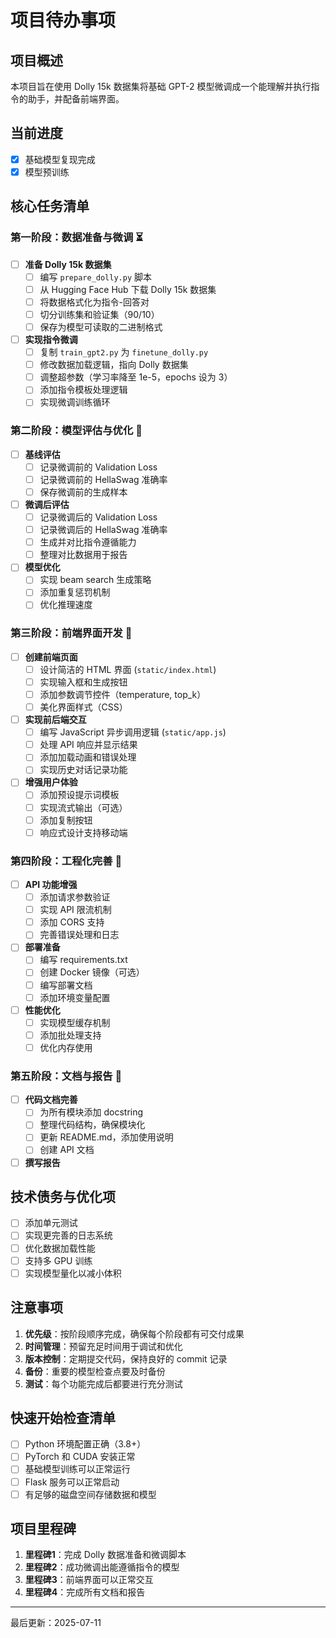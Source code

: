 # 项目待办事项

## 项目概述
本项目旨在使用 Dolly 15k 数据集将基础 GPT-2 模型微调成一个能理解并执行指令的助手，并配备前端界面。

## 当前进度
- [x] 基础模型复现完成
- [x] 模型预训练

## 核心任务清单

### 第一阶段：数据准备与微调 ⏳
- [ ] **准备 Dolly 15k 数据集**
  - [ ] 编写 `prepare_dolly.py` 脚本
  - [ ] 从 Hugging Face Hub 下载 Dolly 15k 数据集
  - [ ] 将数据格式化为指令-回答对
  - [ ] 切分训练集和验证集（90/10）
  - [ ] 保存为模型可读取的二进制格式
- [ ] **实现指令微调**
  - [ ] 复制 `train_gpt2.py` 为 `finetune_dolly.py`
  - [ ] 修改数据加载逻辑，指向 Dolly 数据集
  - [ ] 调整超参数（学习率降至 1e-5，epochs 设为 3）
  - [ ] 添加指令模板处理逻辑
  - [ ] 实现微调训练循环

### 第二阶段：模型评估与优化 🔄
- [ ] **基线评估**
  - [ ] 记录微调前的 Validation Loss
  - [ ] 记录微调前的 HellaSwag 准确率
  - [ ] 保存微调前的生成样本
- [ ] **微调后评估**
  - [ ] 记录微调后的 Validation Loss
  - [ ] 记录微调后的 HellaSwag 准确率
  - [ ] 生成并对比指令遵循能力
  - [ ] 整理对比数据用于报告
- [ ] **模型优化**
  - [ ] 实现 beam search 生成策略
  - [ ] 添加重复惩罚机制
  - [ ] 优化推理速度

### 第三阶段：前端界面开发 🎨
- [ ] **创建前端页面**
  - [ ] 设计简洁的 HTML 界面 (`static/index.html`)
  - [ ] 实现输入框和生成按钮
  - [ ] 添加参数调节控件（temperature, top_k）
  - [ ] 美化界面样式（CSS）
- [ ] **实现前后端交互**
  - [ ] 编写 JavaScript 异步调用逻辑 (`static/app.js`)
  - [ ] 处理 API 响应并显示结果
  - [ ] 添加加载动画和错误处理
  - [ ] 实现历史对话记录功能
- [ ] **增强用户体验**
  - [ ] 添加预设提示词模板
  - [ ] 实现流式输出（可选）
  - [ ] 添加复制按钮
  - [ ] 响应式设计支持移动端

### 第四阶段：工程化完善 🔧
- [ ] **API 功能增强**
  - [ ] 添加请求参数验证
  - [ ] 实现 API 限流机制
  - [ ] 添加 CORS 支持
  - [ ] 完善错误处理和日志
- [ ] **部署准备**
  - [ ] 编写 requirements.txt
  - [ ] 创建 Docker 镜像（可选）
  - [ ] 编写部署文档
  - [ ] 添加环境变量配置
- [ ] **性能优化**
  - [ ] 实现模型缓存机制
  - [ ] 添加批处理支持
  - [ ] 优化内存使用

### 第五阶段：文档与报告 📝
- [ ] **代码文档完善**
  - [ ] 为所有模块添加 docstring
  - [ ] 整理代码结构，确保模块化
  - [ ] 更新 README.md，添加使用说明
  - [ ] 创建 API 文档
- [ ] **撰写报告**

## 技术债务与优化项
- [ ] 添加单元测试
- [ ] 实现更完善的日志系统
- [ ] 优化数据加载性能
- [ ] 支持多 GPU 训练
- [ ] 实现模型量化以减小体积

## 注意事项
1. **优先级**：按阶段顺序完成，确保每个阶段都有可交付成果
2. **时间管理**：预留充足时间用于调试和优化
3. **版本控制**：定期提交代码，保持良好的 commit 记录
4. **备份**：重要的模型检查点要及时备份
5. **测试**：每个功能完成后都要进行充分测试

## 快速开始检查清单
- [ ] Python 环境配置正确（3.8+）
- [ ] PyTorch 和 CUDA 安装正常
- [ ] 基础模型训练可以正常运行
- [ ] Flask 服务可以正常启动
- [ ] 有足够的磁盘空间存储数据和模型

## 项目里程碑
1. **里程碑1**：完成 Dolly 数据准备和微调脚本
2. **里程碑2**：成功微调出能遵循指令的模型
3. **里程碑3**：前端界面可以正常交互
4. **里程碑4**：完成所有文档和报告

---
最后更新：2025-07-11